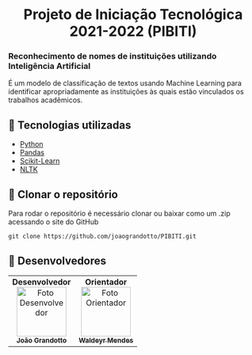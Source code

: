 <h1 align="center">    
    Projeto de Iniciação Tecnológica 2021-2022 (PIBITI) 
</h1>

### **Reconhecimento de nomes de instituições utilizando Inteligência Artificial**
É um modelo de classificação de textos usando Machine Learning para identificar apropriadamente as instituições às quais estão vinculados os trabalhos acadêmicos.

## :wrench: Tecnologias utilizadas
* [Python](https://www.python.org/)
* [Pandas](https://pandas.pydata.org/)
* [Scikit-Learn](https://scikit-learn.org)
* [NLTK](https://www.nltk.org/)

## :rocket: Clonar o repositório
Para rodar o repositório é necessário clonar ou baixar como um .zip acessando o site do GitHub
```
git clone https://github.com/joaograndotto/PIBITI.git
```

## :handshake: Desenvolvedores
<table>
  <tr>
    <td align="center">
      <b>Desenvolvedor</b>
      <br/>
      <a href="https://github.com/joaograndotto">
        <img src="https://avatars.githubusercontent.com/u/63874169?v=4" width="100px;" alt="Foto Desenvolvedor"/><br>
        <sub><b>João Grandotto</b></sub>
      </a>
    </td>
    <td align="center">
      <b>Orientador</b>
      <br/>
      <a href="https://github.com/waldeyr">
        <img src="https://avatars.githubusercontent.com/u/151361?v=4" width="100px;" alt="Foto Orientador"/><br>
        <sub><b>Waldeyr Mendes</b></sub>
      </a>
    </td>
  </tr>
</table>

    
